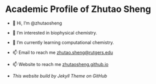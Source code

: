 # Academic Profile of Zhutao Sheng

- 👋 Hi, I’m @zhutaosheng
- 👀 I’m interested in biophysical chemistry.
- 🌱 I’m currently learning computational chemistry.
- 📫 Email to reach me [zhutao.sheng@rutgers.edu](zhutao.sheng@rutgers.edu)
- 📫 Website to reach me [zhutaosheng.github.io](https://zhutaosheng.github.io/)

- *This website build by Jekyll Theme on GitHub*